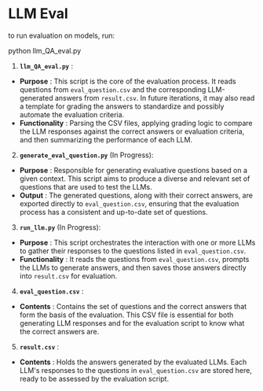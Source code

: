# LLM Eval

to run evaluation on models, run:

python llm_QA_eval.py

1. **`llm_QA_eval.py`** :

* **Purpose** : This script is the core of the evaluation process. It reads questions from `eval_question.csv` and the corresponding LLM-generated answers from `result.csv`. In future iterations, it may also read a template for grading the answers to standardize and possibly automate the evaluation criteria.
* **Functionality** : Parsing the CSV files, applying grading logic to compare the LLM responses against the correct answers or evaluation criteria, and then summarizing the performance of each LLM.

2. **`generate_eval_question.py`** (In Progress):

* **Purpose** : Responsible for generating evaluative questions based on a given context. This script aims to produce a diverse and relevant set of questions that are used to test the LLMs.
* **Output** : The generated questions, along with their correct answers, are exported directly to `eval_question.csv`, ensuring that the evaluation process has a consistent and up-to-date set of questions.

3. **`run_llm.py`** (In Progress):

* **Purpose** : This script orchestrates the interaction with one or more LLMs to gather their responses to the questions listed in `eval_question.csv`.
* **Functionality** : It reads the questions from `eval_question.csv`, prompts the LLMs to generate answers, and then saves those answers directly into `result.csv` for evaluation.

4. **`eval_question.csv`** :

* **Contents** : Contains the set of questions and the correct answers that form the basis of the evaluation. This CSV file is essential for both generating LLM responses and for the evaluation script to know what the correct answers are.

5. **`result.csv`** :

* **Contents** : Holds the answers generated by the evaluated LLMs. Each LLM's responses to the questions in `eval_question.csv` are stored here, ready to be assessed by the evaluation script.